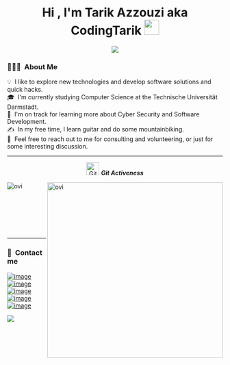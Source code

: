 <h1 align="center">Hi , I'm Tarik Azzouzi aka CodingTarik <img src="https://media.giphy.com/media/hvRJCLFzcasrR4ia7z/giphy.gif" width="35"></h1>
<p align="center"><img src="https://readme-typing-svg.herokuapp.com?lines=Computer+Science+Student;Full+Stack+Developer;Cybersecurity+Enthusiast;Always%20learning%20new%20things&center=true&width=500&height=50"></p>

### 👨🏻‍💻 &nbsp;About Me

💡 &nbsp;I like to explore new technologies and develop software solutions and quick hacks.\
🎓 &nbsp;I'm currently studying Computer Science at the Technische Universität Darmstadt.\
🌱 &nbsp;I'm on track for learning more about Cyber Security and Software Development.\
✍️ &nbsp;In my free time, I learn guitar and do some mountainbiking.\
💬 &nbsp;Feel free to reach out to me for consulting and volunteering, or just for some interesting discussion.

<hr>
  <p align="center">
 <img src="https://media.giphy.com/media/W5eoZHPpUx9sapR0eu/giphy.gif" width="30px" height="30px" alt="Git"/>&nbsp;<i><b>Git Activeness</b></i></p>
 
<p><img align="left" src="https://github-readme-stats.vercel.app/api/top-langs?username=CodingTarik&show_icons=true&locale=en&layout=compact&theme=tokyonight&langs_count=10" alt="ovi" /></p>
<p>&nbsp;<img align="right" src="https://github-readme-stats.vercel.app/api?username=CodingTarik&show_icons=true&locale=en&theme=tokyonight&include_all_commits=true" alt="ovi" width="410" /></p>
<br><br><br><br><br>

<hr>

### 🎫 &nbsp;Contact me
[![image](https://img.shields.io/badge/LinkedIn-0077B5?style=for-the-badge&logo=linkedin&logoColor=white)](https://www.linkedin.com/in/tarik-azzouzi)
[![image](https://img.shields.io/badge/Discord-7289DA?style=for-the-badge&logo=discord&logoColor=white)](https://discord.gg/xggTvK2)
[![image](https://img.shields.io/badge/Fiverr-19A463?style=for-the-badge&logo=fiverr&logoColor=white)](https://www.fiverr.com/cyberta)
[![image](https://img.shields.io/badge/UpWork-19A463?style=for-the-badge&logo=upwork&logoColor=white)](https://www.upwork.com/freelancers/~0101a6aba597d68908)
[![image](https://img.shields.io/badge/HackTheBox-141D2B?style=for-the-badge&logo=hackthebox&logoColor=white)](https://app.hackthebox.eu/profile/477139)
 
![](https://visitor-badge.glitch.me/badge?page_id=CodingTarik.CodingTarik)

<!--- [![image](https://img.shields.io/badge/Instagram-E4405F?style=for-the-badge&logo=instagram&logoColor=white)](https://www.instagram.com/tarik_1211) -->
